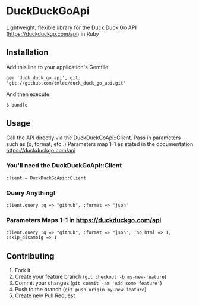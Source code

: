 # DuckDuckGoApi

Lightweight, flexible library for the Duck Duck Go API (https://duckduckgo.com/api) in Ruby 

## Installation

Add this line to your application's Gemfile:

    gem 'duck_duck_go_api', git: 'git://github.com/tmlee/duck_duck_go_api.git'

And then execute:

    $ bundle

## Usage

Call the API directly via the DuckDuckGoApi::Client. Pass in parameters such as (q, format, etc..)
Parameters map 1-1 as stated in the documentation https://duckduckgo.com/api

### You'll need the DuckDuckGoApi::Client
	
	client = DuckDuckGoApi::Client

### Query Anything!

	client.query :q => "github", :format => "json"

### Parameters Maps 1-1 in https://duckduckgo.com/api

	client.query :q => "github", :format => "json", :no_html => 1, :skip_disambig => 1

## Contributing

1. Fork it
2. Create your feature branch (`git checkout -b my-new-feature`)
3. Commit your changes (`git commit -am 'Add some feature'`)
4. Push to the branch (`git push origin my-new-feature`)
5. Create new Pull Request
